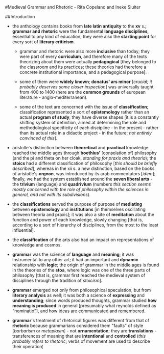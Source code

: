 #Medieval Grammar and Rhetoric - Rita Copeland and Ineke Sluiter

##Introduction

- the anthology contains books from __late latin antiquity__ to the __xv__ s.; __grammar and rhetoric__ were the fundamental __language disciplines__, essential to any kind of education; they were also the __starting point__ for every sort of __literary criticism__.

	- grammar and rhetoric were also more __inclusive__ than today; they were part of every __curriculum__, and therefore many of the texts theorizing about them were actually __pedagogical__ [they belonged to the classroom and its practices; these theories had therefore a concrete institutional importance, and a pedagogical purpose].

	- some of them were __widely known__; __donatus' ars minor__ [_crucial; it probably deserves some closer inspection_] was universally taught from 400 to 1400 (here are the __common grounds__ of european literature - anglo-mediterranean).

	- some of the text are concerned with the issue of __classification__; classification represented a sort of __epistemology__ rather than an actual __program of study__; they have diverse shapes [it is a constantly shifting system of definition, aimed at determining the role and methodological specificity of each discipline - in the present - rather than its actual role in a didactic project - in the future; _not entirely convinced of this_].

- aristotle's distinction between __theoretical__ and __practical__ knowledge reached the middle ages through __boethius'__ [consolation of] philosophy (and the pi and theta on her cloak, _standing for praxis and theoria_); the __stoics__ had a different classification of philosophy [_this should be briefly described_], whereas in the xii s. a new distinction, based on the books of aristotle's __orgnon__, was introduced by its arab commentators [_idem_]; finally, we had the system established around the __seven liberal arts__ - the __trivium__ (language) and __quadrivium__ (numbers _this section seems mostly concerned with the role of philosophy within the sciences in general, and not with its subdivisions_).

- the __classifications__ served the purpose of purpose of __mediating__ between __epistemology__ and __institutions__ [in themselves oscillating between theoria and praxis]; it was also a site of __meditation__ about the function and power of each knowledge, slowly changing [that is, according to a sort of hierarchy of disciplines, from the most to the least influential].

- the __classification__ of the arts also had an impact on representations of knowledge and cosmos.

- __grammar__ was the science of __language__ and __meaning__; it was instrumental to any other art; it had an important and __dynamic__ relationship with __logic__; the origin of grammar in the middle ages is found in the theories of the __stoa__, where logic was one of the three parts of philosophy [that is, grammar first reached the medieval system of disciplines through the tradition of _stoicism_].

- __grammar__ emerged not only from philosophical speculation, but from __literary analysis__ as well; it was both a science of __expressing__ and __understanding__; since words produced thoughts, grammar studied __how meaning is produced__ in general [presumably what reynolds defined as "nominatio"], and how ideas are communicated and remembered.

- __grammar__'s treatment of rhetorical figures was different from that of __rhetoric__ because grammarians considered them "faults" of style [_barbarism_ or _metaplasm_] - not __ornamentation__; they are __translations__ - transferences of meaning that are __intentional__ and __controlled__ (_this probably refers to rhetoric_; verbs of movement are used to describe their operation)
